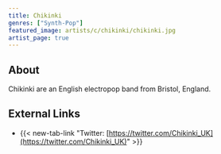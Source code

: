 ```yaml
---
title: Chikinki
genres: ["Synth-Pop"]
featured_image: artists/c/chikinki/chikinki.jpg
artist_page: true
---
```

## About

Chikinki are an English electropop band from Bristol, England.



## External Links



- {{< new-tab-link "Twitter: [https://twitter.com/Chikinki_UK](https://twitter.com/Chikinki_UK)" >}}


